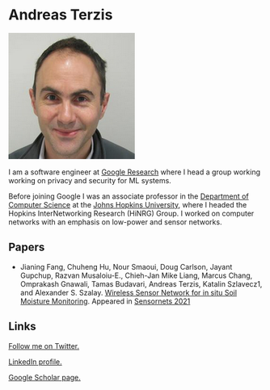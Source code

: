 # Andreas Terzis

![Andreas Terzis](photo.jpeg)

I am a software engineer at [Google Research](https://research.google/) where I head a group working working on privacy and security for ML systems. 

Before joining Google I was an associate professor in the [Department of Computer Science](https://www.cs.jhu.edu) at the [Johns Hopkins University](https://www.jhu.edu/), where I headed the Hopkins InterNetworking Research (HiNRG) Group. I worked on computer networks with an emphasis on low-power and sensor networks.

## Papers
* Jianing Fang, Chuheng Hu, Nour Smaoui, Doug Carlson, Jayant Gupchup, Razvan Musaloiu-E., Chieh-Jan Mike Liang, Marcus Chang, Omprakash Gnawali, Tamas Budavari, Andreas Terzis, Katalin Szlavecz1, and Alexander S. Szalay. [Wireless Sensor Network for in situ Soil Moisture Monitoring](luyf-sensornets.pdf). Appeared in [Sensornets 2021](http://sensornets.org/)

## Links

<a href="https://twitter.com/aterzis">Follow me on Twitter.</a>

<a href="http://www.linkedin.com/pub/andreas-terzis/1/537/239">LinkedIn profile.</a>

<a href="http://scholar.google.com/citations?user=kgvqq-8AAAAJ&hl=en">Google Scholar page.</a>
